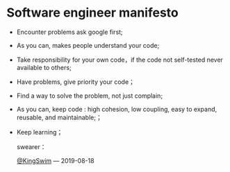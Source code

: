 # Software engineer manifesto

- Encounter problems ask google first;

- As you can, makes people understand your code;

- Take responsibility for your own code，if the code not self-tested  never available to others;

- Have problems, give priority  your code；

- Find a way to solve the problem, not just complain;

- As you can, keep code : high cohesion, low coupling, easy to expand, reusable, and maintainable;；

- Keep learning；

  swearer：
  
  [@KingSwim](https://github.com/KingSwim404) — 2019-08-18